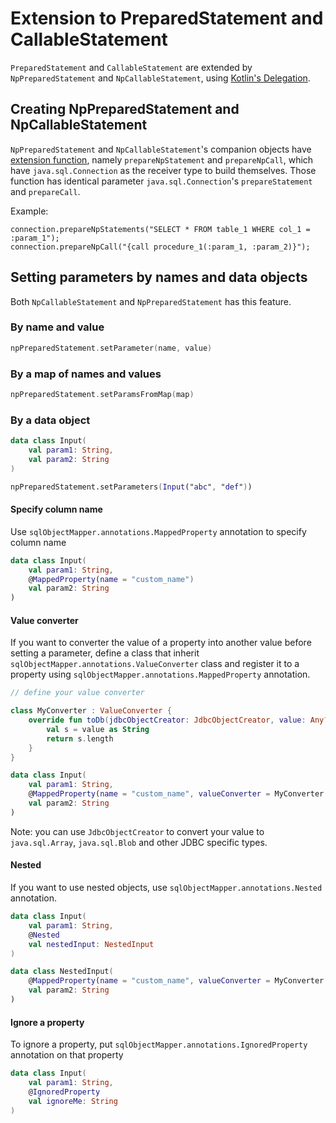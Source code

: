 
# Extension to PreparedStatement and CallableStatement


`PreparedStatement` and `CallableStatement` are extended by `NpPreparedStatement` and `NpCallableStatement`, using
[Kotlin's Delegation](https://kotlinlang.org/docs/delegation.html).


## Creating NpPreparedStatement and NpCallableStatement

`NpPreparedStatement` and `NpCallableStatement`'s companion objects have 
[extension function](https://kotlinlang.org/docs/extensions.html#extension-functions), namely `prepareNpStatement`
and `prepareNpCall`, which have `java.sql.Connection` as the receiver type to build themselves. 
Those function has identical parameter `java.sql.Connection`'s `prepareStatement` and `prepareCall`.

Example:

```
connection.prepareNpStatements("SELECT * FROM table_1 WHERE col_1 = :param_1");
connection.prepareNpCall("{call procedure_1(:param_1, :param_2)}");
```


## Setting parameters by names and data objects

Both `NpCallableStatement` and `NpPreparedStatement` has this feature.

### By name and value

```kotlin
npPreparedStatement.setParameter(name, value)
```

### By a map of names and values

```kotlin
npPreparedStatement.setParamsFromMap(map)
```

### By a data object

```kotlin
data class Input(
    val param1: String,
    val param2: String
)

npPreparedStatement.setParameters(Input("abc", "def"))
```

#### Specify column name

Use `sqlObjectMapper.annotations.MappedProperty` annotation to specify column name 

```kotlin
data class Input(
    val param1: String,
    @MappedProperty(name = "custom_name")
    val param2: String
)
```

#### Value converter

If you want to converter the value of a property into another value before setting a parameter, 
define a class that inherit `sqlObjectMapper.annotations.ValueConverter` class and register it to a 
property using `sqlObjectMapper.annotations.MappedProperty` annotation.

```kotlin
// define your value converter

class MyConverter : ValueConverter {
    override fun toDb(jdbcObjectCreator: JdbcObjectCreator, value: Any?): Any? {
        val s = value as String
        return s.length
    }
}

data class Input(
    val param1: String,
    @MappedProperty(name = "custom_name", valueConverter = MyConverter::class)
    val param2: String
)
```

Note: you can use `JdbcObjectCreator` to convert your value to `java.sql.Array`, `java.sql.Blob` and other JDBC specific types.

#### Nested

If you want to use nested objects, use `sqlObjectMapper.annotations.Nested` annotation.

```kotlin
data class Input(
    val param1: String,
    @Nested
    val nestedInput: NestedInput
)

data class NestedInput(
    @MappedProperty(name = "custom_name", valueConverter = MyConverter::class)
    val param2: String
)
```

#### Ignore a property

To ignore a property, put `sqlObjectMapper.annotations.IgnoredProperty` annotation on that property


```kotlin
data class Input(
    val param1: String,
    @IgnoredProperty
    val ignoreMe: String
)
```